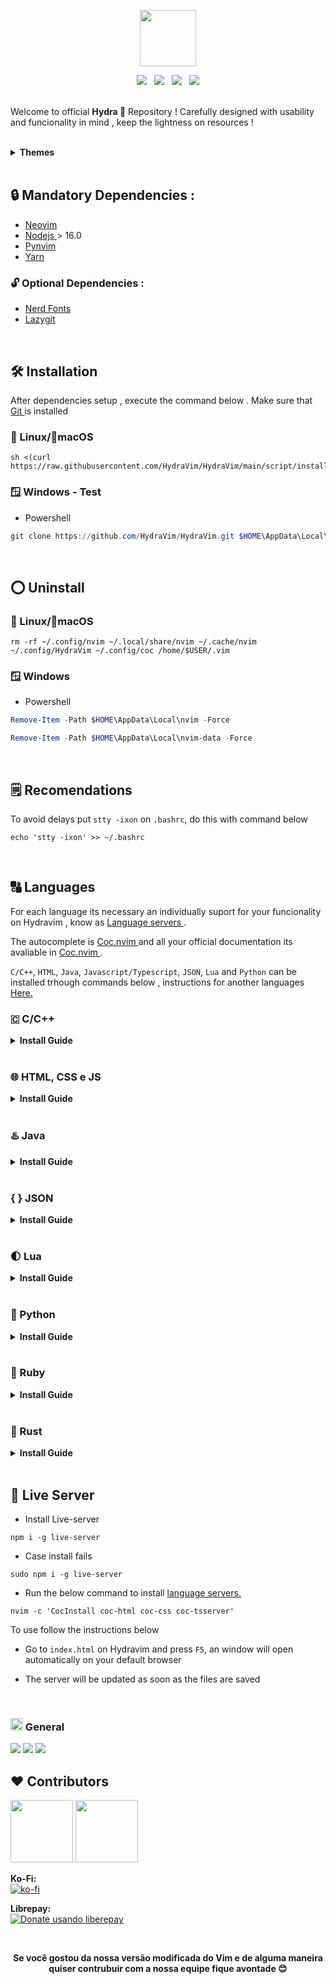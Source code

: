 <p align="center"><img width="auto" height="90" src="http://www.pngall.com/wp-content/uploads/4/Settings-PNG-Images.png"></p>

<p align="center"><img src="https://img.shields.io/github/issues/HydraVim/Hydravim?color=171b20&label=Issues%20%20&logo=gnubash&labelColor=e05f65&logoColor=ffffff">&nbsp;&nbsp;&nbsp;<img src="https://img.shields.io/github/forks/Hydravim/HydraVim?color=171b20&label=Forks%20%20&logo=git&labelColor=f1cf8a&logoColor=ffffff">&nbsp;&nbsp;&nbsp;<img src="https://img.shields.io/github/stars/HydraVim/HydraVim?color=171b20&label=Stargazers&logo=github&labelColor=70a5eb">&nbsp;&nbsp;&nbsp;<img src="https://img.shields.io/badge/-Works on my machine-%2378dba9?style=flat&logo=linux&labelColor=171b20&logoColor=ffffff"></p>

</b><br>Welcome to official <b>  ️Hydra 🌊</b> Repository ! Carefully designed with usability and funcionality in mind , keep the lightness on resources !</p>

<br />

<details>
  <summary> <b>Themes </b> </summary>

![TNPrint](https://user-images.githubusercontent.com/98850074/200186219-31bc10d3-8818-46ba-820e-ef8b7c5c9e40.png)


<hr>

<br>

![CPPRINT](https://user-images.githubusercontent.com/98850074/200188164-d7ce95dd-cb35-40e8-b192-10aa02b18341.png)


<hr>

<br>

![githubmode](https://user-images.githubusercontent.com/98850074/200182890-3cc9326e-811c-4bd4-a5bc-2cf2931b384b.png)
</details>

<br>

## 🔒 Mandatory Dependencies :

- <a href="https://neovim.io/" target="_blank"> Neovim </a>
- <a href="https://nodejs.org" target="_blank"> Nodejs </a> > 16.0
- <a href="https://github.com/neovim/pynvim" target="_blank"> Pynvim </a>
- <a href="https://classic.yarnpkg.com/lang/en/docs/install/" target="_blank"> Yarn </a>
 
### 🔓 Optional Dependencies :
- <a href="https://www.nerdfonts.com/" target="_blank"> Nerd Fonts </a>
- <a href="https://github.com/jesseduffield/lazygit" target="_blank"> Lazygit </a>

<br>

## 🛠 Installation 

After dependencies setup  , execute the command below . Make sure that <a href="https://git-scm.com/" target="_blank"> Git </a> is installed

### 🐧 Linux/🍎macOS
```shell
sh <(curl https://raw.githubusercontent.com/HydraVim/HydraVim/main/script/install.sh)
```

### 🪟 Windows - Test
- Powershell
```powershell
git clone https://github.com/HydraVim/HydraVim.git $HOME\AppData\Local\nvim --depth 1 --branch main && nvim
```
          
<br>
          
## ⭕ Uninstall
  
### 🐧 Linux/🍎macOS
```shell
rm -rf ~/.config/nvim ~/.local/share/nvim ~/.cache/nvim ~/.config/HydraVim ~/.config/coc /home/$USER/.vim
```

### 🪟 Windows
- Powershell
```powershell
Remove-Item -Path $HOME\AppData\Local\nvim -Force
```
```powershell
Remove-Item -Path $HOME\AppData\Local\nvim-data -Force
```
  
<br />
  
## 🗒️ Recomendations
To avoid delays put `stty -ixon` on `.bashrc`, do this with command below
``` shell
echo 'stty -ixon' >> ~/.bashrc
```

<br />  
  
## 🔠 Languages
For each language its necessary an individually suport for your funcionality on Hydravim , know as <a href="https://github.com/neoclide/coc.nvim/wiki/Language-servers#supported-features" target="_blank"> Language servers </a>.<br>

The autocomplete is <a href="https://github.com/neoclide/coc.nvim" target="_blank"> Coc.nvim </a> and all your official documentation its avaliable in <a href="https://github.com/neoclide/coc.nvim" target="_blank"> Coc.nvim </a>. 
  
```C/C++```, ```HTML```, ```Java```, ```Javascript/Typescript```, ```JSON```, ```Lua``` and ```Python``` can be installed trhough commands below , instructions for another languages <a href="" target="_blank"> Here.</a><p>

  ### 🇨 C/C++
<details>
  <summary><b>Install Guide</b></summary>
    
- Install ```gcc```, ```g++``` and ```make```

``` shell
sudo apt-get install manpages-dev
```
- Install <a href="https://clangd.llvm.org/installation.html" target="_blank"> CLangd</a> >= 8.0, to autocomplete
  
``` shell
sudo apt-get install clangd-12
```
- Run the below command to install  <a href="https://github.com/neoclide/coc.nvim/wiki/Language-servers#supported-features" target="_blank"> language servers.</a>
  
``` shell
nvim -c 'CocInstall coc-clangd'
```
</details>
  
<br />
  
### 🌐 HTML, CSS e JS
  
<details>
  <summary><b>Install Guide</b></summary>
  
- Run the below command to install <a href="https://github.com/neoclide/coc.nvim/wiki/Language-servers#supported-features" target="_blank"> language servers.</a>
  
``` shell
nvim -c 'CocInstall coc-html coc-css coc-tsserver'
```
  
</details>
<br />

### ♨️ Java
<details>
  <summary><b>Install Guide</b></summary>
  
- Instale o <a href="https://www.oracle.com/java/technologies/downloads/" target="_blank"> Java JDK </a >>= 11<p>

- Run the below command to install <a href="https://github.com/neoclide/coc.nvim/wiki/Language-servers#supported-features" target="_blank"> language servers.</a>

``` shell
nvim -c 'CocInstall coc-java'
```

</details>
<br />

  ### <b> { } </b> JSON
<details>

  <summary><b>Install Guide</b></summary>

- Run the below command to install <a href="https://github.com/neoclide/coc.nvim/wiki/Language-servers#supported-features" target="_blank"> language servers.</a>

``` shell
nvim -c 'CocInstall coc-json'
```
</details>
  
<br />

### 🌓 Lua
<details>
  <summary><b>Install Guide</b></summary>

- Run the below command to install <a href="https://github.com/neoclide/coc.nvim/wiki/Language-servers#supported-features" target="_blank"> language servers.</a>
``` shell
nvim -c 'CocInstall coc-sumneko-lua'
```
</details>

<br />

### 🐍 Python
<details>
  <summary><b>Install Guide</b></summary>
- Install <a href="https://www.python.org/downloads/" target="_blank"> Python3 </a>
  
``` shell
sudo apt install python3
```

- Run the command below to install <a href="https://github.com/neoclide/coc.nvim/wiki/Language-servers#supported-features" target="_blank"> language servers.</a>
  
``` shell
nvim -c 'CocInstall coc-python'
```
</details

<br />

<br />
 
 ### 💎 Ruby
<details>
  <summary><b>Install Guide</b></summary>
  
- Install <a href="https://www.ruby-lang.org/" target="_blank"> Ruby </a>
  
``` shell
sudo apt install ruby
```

- Install <a href="https://solargraph.org/" target="_blank"> Solargraph - lsp</a>
  
``` shell
gem install solargraph
```

- Run the command below to install <a href="https://github.com/neoclide/coc.nvim/wiki/Language-servers#supported-features" target="_blank"> solargraph in COC.</a>
  
``` shell
nvim -c 'CocInstall coc-solargraph'
```
</details

<br />

<br />
 
### 🦀 Rust
<details>
  <summary><b>Install Guide</b></summary>
  
- Install <a href="https://www.rust-lang.org" target="_blank"> Rust</a>
    
``` shell
sudo apt install rustc
```
    
- Install rust-analyzer binary
    
```
 curl -L https://github.com/rust-lang/rust-analyzer/releases/latest/download/rust-analyzer-x86_64-unknown-linux-gnu.gz | gunzip -c - > ~/.local/bin/rust-analyzer
```

  Change permission to be executable
```
 chmod +x ~/.local/bin/rust-analyzer 
```
  Read with caution :
  If your ~/.local/bin is not in your path you should to add to your $PATH variable on Shell !
  
  To verify if exist <b>~/.local/bin</b> in your $PATH , type :
  ```
 echo $PATH | whereis rust-analyzer
  ```
  
  ```shell
    # If your $PATH contains something like the output below , its already on your path
 $ /home/$USER/.cargo/bin or /home/$USER/.local/bin
    
    # Else
 export PATH=~/.local/bin:$PATH or put in your .zshrc .bashrc and so on.
  ```
  
 Restart your shell to apply changes , and done.
  
  ⚠️ <b> ATTENTION ! </b> ⚠️
  ```shell
  # Case the options above doesn't work try this
 sudo ln -s ~/.local/bin/rust-analyzer /usr/local/bin
  ```
  To make a symlink to binary directory restart your shell and done.
<br>

- Run the below command to install <a href="https://github.com/neoclide/coc.nvim/wiki/Language-servers#supported-features" target="_blank"> language servers.</a>
    
``` shell
nvim -c 'CocInstall coc-rust-analyzer'
```
</details>
  
<br />

## 🐙 Live Server
- Install Live-server
``` shell
npm i -g live-server
```
- Case install fails
``` shell
sudo npm i -g live-server
```

- Run the below command to install <a href="https://github.com/neoclide/coc.nvim/wiki/Language-servers#supported-features" target="_blank"> language servers.</a>

``` shell
nvim -c 'CocInstall coc-html coc-css coc-tsserver'
```
To use follow the instructions below <p>
- Go to `index.html` on Hydravim and press `F5`, an window will open automatically on your default browser <p>
- The server will be updated as soon as the files are saved
<br />

### <img width="auto" height="20px" src="https://github.com/oddlama/vane/blob/main/docs/vane.png"> General
  
<img src="https://img.shields.io/badge/Mantained:-Yes! (Bug fixes, Repository , Website..)-brightgreen?style=flat">
<img src="https://img.shields.io/badge/State:-Optimized (Utilizable)-brightgreen?style=flat">
<img src="https://img.shields.io/badge/RAM usage:-~138MB/Max-brightgreen?style=flat">

## ❤️ Contributors
  <span>
    <img src="https://user-images.githubusercontent.com/98850074/200189379-5b831bfd-a902-46c8-914e-284e53308dc2.png" width=100 height=100>
  </span>

  <span> 
    <img src="https://user-images.githubusercontent.com/98850074/200189532-28bd2d72-76e8-4650-a293-9fdfa64c4b73.png" width=100 height=100>
  </span>



<b>Ko-Fi:</b><br>
  [![ko-fi](https://ko-fi.com/img/githubbutton_sm.svg)](https://ko-fi.com/)

<b>Librepay:</b> <br>
<a href="https://liberapay.com/"><img alt="Donate usando liberepay" src="https://liberapay.com/assets/widgets/donate.svg"></a> 

<br /> 

<p align="center"><b> Se você gostou da nossa versão modificada do Vim e de alguma maneira quiser contrubuir com a nossa equipe fique avontade 😊</b> </p>
